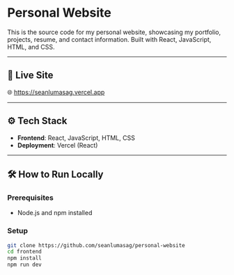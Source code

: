 # Personal Website

This is the source code for my personal website, showcasing my portfolio, projects, resume, and contact information. Built with React, JavaScript, HTML, and CSS.

---

## 🚀 Live Site

🌐 https://seanlumasag.vercel.app

---

## ⚙️ Tech Stack

- **Frontend**: React, JavaScript, HTML, CSS
- **Deployment**: Vercel (React)

---

## 🛠️ How to Run Locally

### Prerequisites

- Node.js and npm installed

### Setup

```bash
git clone https://github.com/seanlumasag/personal-website
cd frontend
npm install
npm run dev
